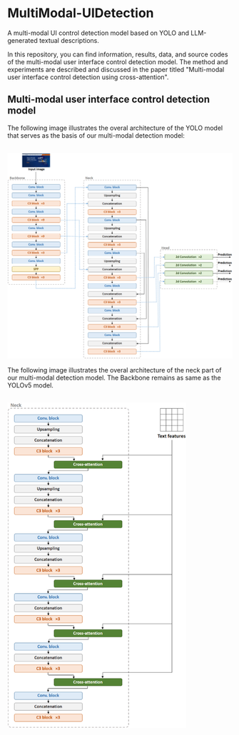 # MultiModal-UIDetection
A multi-modal UI control detection model based on YOLO and LLM-generated textual descriptions.

In this repository, you can find information, results, data, and source codes of the multi-modal user interface control detection model. The method and experiments are described and discussed in the paper titled "Multi-modal user interface control detection using cross-attention".

<h2>Multi-modal user interface control detection model</h2>
<p>The following image illustrates the overal architecture of the YOLO model that serves as the basis of our multi-modal detection model:</p>
<br>
<img width="800" src="https://github.com/mmoradi-iut/MultiModal-UIDetection/blob/main/Figure-1.jpg">

<p>The following image illustrates the overal architecture of the neck part of our multi-modal detection model. The Backbone remains as same as the YOLOv5 model.</p>
<br>
<img width="400" src="https://github.com/mmoradi-iut/MultiModal-UIDetection/blob/main/Figure-6.jpg">
